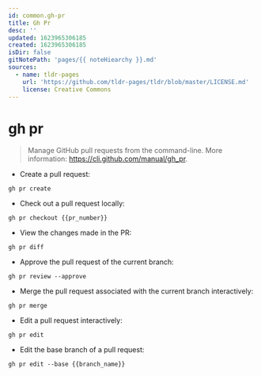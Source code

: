 ```yaml
---
id: common.gh-pr
title: Gh Pr
desc: ''
updated: 1623965306185
created: 1623965306185
isDir: false
gitNotePath: 'pages/{{ noteHiearchy }}.md'
sources:
  - name: tldr-pages
    url: 'https://github.com/tldr-pages/tldr/blob/master/LICENSE.md'
    license: Creative Commons
---
```

# gh pr

> Manage GitHub pull requests from the command-line.
> More information: <https://cli.github.com/manual/gh_pr>.

- Create a pull request:

`gh pr create`

- Check out a pull request locally:

`gh pr checkout {{pr_number}}`

- View the changes made in the PR:

`gh pr diff`

- Approve the pull request of the current branch:

`gh pr review --approve`

- Merge the pull request associated with the current branch interactively:

`gh pr merge`

- Edit a pull request interactively:

`gh pr edit`

- Edit the base branch of a pull request:

`gh pr edit --base {{branch_name}}`

